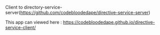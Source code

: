 Client to directory-service-server(https://github.com/codebloodedape/directive-service-server)

This app can viewed here : https://codebloodedape.github.io/directive-service-client/

